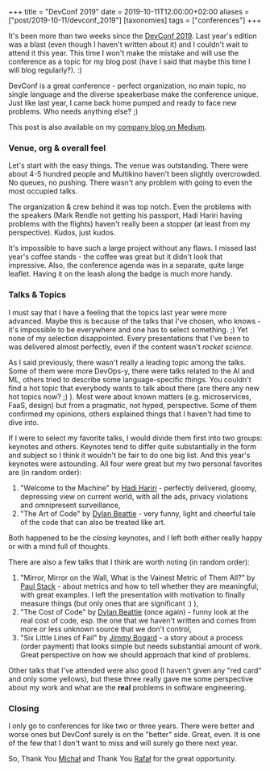 +++
title = "DevConf 2019"
date = 2019-10-11T12:00:00+02:00
aliases = ["post/2019-10-11/devconf_2019"]
[taxonomies]
tags = ["conferences"]
+++

It's been more than two weeks since the [DevConf 2019](https://devconf.pl/). Last year's edition was a blast (even though I haven't written about it) and I couldn't wait to attend it this year. This time I won't make the mistake and will use the conference as a topic for my blog post (have I said that maybe this time I will blog regularly?). :)

DevConf is a great conference - perfect organization, no main topic, no single language and the diverse speakerbase make the conference unique. Just like last year, I came back home pumped and ready to face new problems. Who needs anything else? ;)

This post is also available on my [company blog on Medium](https://medium.com/@leancode/cfe13b1f1906).

<!-- more -->

### Venue, org & overall feel

Let's start with the easy things. The venue was outstanding. There were about 4-5 hundred people and Multikino haven't been slightly overcrowded. No queues, no pushing. There wasn't any problem with going to even the most occupied talks.

The organization & crew behind it was top notch. Even the problems with the speakers (Mark Rendle not getting his passport, Hadi Hariri having problems with the flights) haven't really been a stopper (at least from my perspective). Kudos, just kudos.

It's impossible to have such a large project without any flaws. I missed last year's coffee stands - the coffee was great but it didn't look that impressive. Also, the conference agenda was in a separate, quite large leaflet. Having it on the leash along the badge is much more handy.

### Talks & Topics

I must say that I have a feeling that the topics last year were more advanced. Maybe this is because of the talks that I've chosen, who knows - it's impossible to be everywhere and one has to select something. ;) Yet none of my selection disappointed. Every presentations that I've been to was delivered almost perfectly, even if the content wasn't *rocket science*.

As I said previously, there wasn't really a leading topic among the talks. Some of them were more DevOps-y, there were talks related to the AI and ML, others tried to describe some language-specific *things*. You couldn't find a hot topic that everybody wants to talk about there (are there any new hot topics now? ;) ). Most were about known matters (e.g. microservices, FaaS, design) but from a pragmatic, not hyped, perspective. Some of them confirmed my opinions, others explained things that I haven't had time to dive into.

If I were to select my favorite talks, I would divide them first into two groups: keynotes and others. Keynotes tend to differ quite substantially in the form and subject so I think it wouldn't be fair to do one big list. And this year's keynotes were astounding. All four were great but my two personal favorites are (in random order):

1. "Welcome to the Machine" by [Hadi Hariri](https://twitter.com/hhariri) - perfectly delivered, gloomy, depressing view on current world, with all the ads, privacy violations and omnipresent surveillance,
2. "The Art of Code" by [Dylan Beattie](https://twitter.com/dylanbeattie) - very funny, light and cheerful tale of the code that can also be treated like art.

Both happened to be the *closing* keynotes, and I left both either really happy or with a mind full of thoughts.

There are also a few talks that I think are worth noting (in random order):

1. "Mirror, Mirror on the Wall, What is the Vainest Metric of Them All?" by [Paul Stack](https://twitter.com/stack72) - about metrics and how to tell whether they are meaningful, with great examples. I left the presentation with motivation to finally measure things (but only ones that are significant :) ),
2. "The Cost of Code" by [Dylan Beattie](https://twitter.com/dylanbeattie) (once again) - funny look at the real cost of code, esp. the one that we haven't written and comes from more or less unknown source that we don't control,
3. "Six Little Lines of Fail" by [Jimmy Bogard](https://twitter.com/jbogard) - a story about a process (order payment) that looks simple but needs substantial amount of work. Great perspective on how we should approach that kind of problems.

Other talks that I've attended were also good (I haven't given any "red card" and only some yellows), but these three really gave me some perspective about my work and what are the **real** problems in software engineering.

### Closing

I only go to conferences for like two or three years. There were better and worse ones but DevConf surely is on the "better" side. Great, even. It is one of the few that I don't want to miss and will surely go there next year.

So, Thank You [Michał](https://twitter.com/mihcall) and Thank You [Rafał](https://twitter.com/rafek) for the great opportunity.
